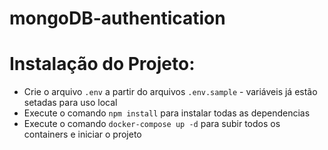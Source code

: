 # mongoDB-authentication
# Instalação do Projeto:

- Crie o arquivo `.env` a partir do arquivos `.env.sample` - variáveis já estão setadas para uso local
- Execute o comando `npm install` para instalar todas as dependencias
- Execute o comando `docker-compose up -d` para subir todos os containers e iniciar o projeto